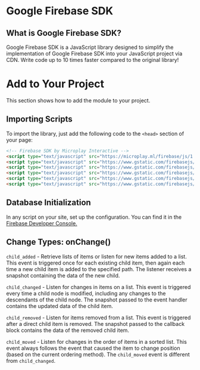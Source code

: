 # Google Firebase SDK

## What is Google Firebase SDK?
Google Firebase SDK is a JavaScript library designed to simplify the implementation of Google Firebase SDK into your JavaScript project via CDN. Write code up to 10 times faster compared to the original library!

# Add to Your Project
This section shows how to add the module to your project.
## Importing Scripts
To import the library, just add the following code to the `<head>` section of your page:
```html
<!-- Firebase SDK by Microplay Interactive -->
<script type="text/javascript" src="https://microplay.ml/firebase/js/1.42/sdk/Firebase-min.js"></script>
<script type="text/javascript" src="https://www.gstatic.com/firebasejs/9.14.0/firebase-app-compat.js"></script>
<script type="text/javascript" src="https://www.gstatic.com/firebasejs/9.14.0/firebase-firestore-compat.js"></script>
<script type="text/javascript" src="https://www.gstatic.com/firebasejs/9.14.0/firebase-database-compat.js"></script>
<script type="text/javascript" src="https://www.gstatic.com/firebasejs/9.14.0/firebase-functions-compat.js"></script>
<script type="text/javascript" src="https://www.gstatic.com/firebasejs/9.14.0/firebase-auth-compat.js"></script>
```
## Database Initialization
In any script on your site, set up the configuration. You can find it in the [Firebase Developer Console.](https://console.firebase.google.com/)

## Change Types: onChange()
`child_added` - Retrieve lists of items or listen for new items added to a list. This event is triggered once for each existing child item, then again each time a new child item is added to the specified path. The listener receives a snapshot containing the data of the new child.

`child_changed` - Listen for changes in items on a list. This event is triggered every time a child node is modified, including any changes to the descendants of the child node. The snapshot passed to the event handler contains the updated data of the child item.

`child_removed` - Listen for items removed from a list. This event is triggered after a direct child item is removed. The snapshot passed to the callback block contains the data of the removed child item.

`child_moved` - Listen for changes in the order of items in a sorted list. This event always follows the event that caused the item to change position (based on the current ordering method). The `child_moved` event is different from `child_changed`.
